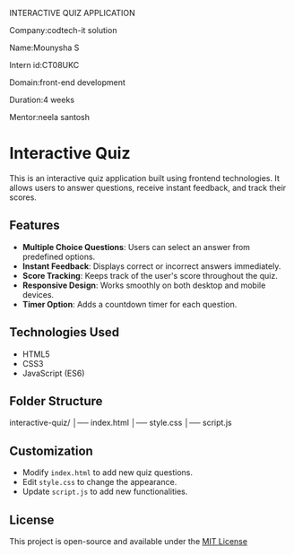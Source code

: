  INTERACTIVE QUIZ APPLICATION

 Company:codtech-it solution
 
 Name:Mounysha S
 
 Intern id:CT08UKC
 
 Domain:front-end development
 
 Duration:4 weeks
 
 Mentor:neela santosh

 # Interactive Quiz

This is an interactive quiz application built using frontend technologies. It allows users to answer questions, receive instant feedback, and track their scores.

## Features
- **Multiple Choice Questions**: Users can select an answer from predefined options.
- **Instant Feedback**: Displays correct or incorrect answers immediately.
- **Score Tracking**: Keeps track of the user's score throughout the quiz.
- **Responsive Design**: Works smoothly on both desktop and mobile devices.
- **Timer Option**: Adds a countdown timer for each question.

## Technologies Used
- HTML5
- CSS3
- JavaScript (ES6)



## Folder Structure
interactive-quiz/
│── index.html
│── style.css
│── script.js


## Customization
- Modify `index.html` to add new quiz questions.
- Edit `style.css` to change the appearance.
- Update `script.js` to add new functionalities.

## License
This project is open-source and available under the [MIT License](LICENSE)

